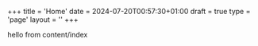 +++
title = 'Home'
date = 2024-07-20T00:57:30+01:00
draft = true
type = 'page'
layout = ''
+++

hello from content/index
